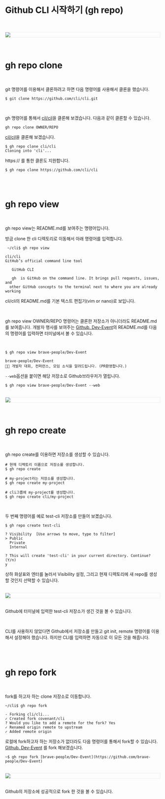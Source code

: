 # Github CLI 시작하기 (gh repo)

<br />
<br />
<img src="https://github.com/KoEonYack/Tistory-Coveant/blob/master/Article/Github/Github_CLI_2/img/cover.png?raw=true" align="center" style="display: block; margin: 0px auto; display: block; height: auto; border:1px solid #eaeaea; padding: 0px;" width="" >
<br />
<br />

# gh repo clone

<br />


git 명령어를 이용해서 클론하려고 하면 다음 명령어를 사용해서 클론을 했습니다. 


```text
$ git clone https://github.com/cli/cli.git
```

<br />


gh 명령어를 통해서 [cil/cil]([https://github.com/cli/cli](https://github.com/cli/cli))을 클론해 보겠습니다. 다음과 같이 클론할 수 있습니다. 

```text
gh repo clone OWNER/REPO
```

[cil/cil]([https://github.com/cli/cli](https://github.com/cli/cli))을 클론해 보겠습니다.

```text
$ gh repo clone cli/cli
Cloning into 'cli'...
```

https:// 를 통한 클론도 지원합니다. 

```text
$ gh repo clone https://github.com/cli/cli
```

<br />
<br />


# gh repo view

<br />


gh repo view는 README.md를 보여주는 명령어입니다. 

방금 clone 한 cli 디렉토리로 이동해서 아래 명령어를 입력합니다. 

```text
 ~/cli$ gh repo view

cli/cli
GitHub’s official command line tool

   GitHub CLI

   gh  is GitHub on the command line. It brings pull requests, issues, and
  other GitHub concepts to the terminal next to where you are already working
```

cli/cli의 README.md를 기본 텍스트 편집기(vim or nano)로 보입니다. 

<br />


gh repo view OWNER/REPO 명령어는 클론한 저장소가 아니더라도 README.md를 보여줍니다. 개발자 행사를 보여주는 [Github. Dev-Event]([https://github.com/brave-people/Dev-Event](https://github.com/brave-people/Dev-Event))의 README.md를 다음의 명령어를 입력하면 터미널에서 볼 수 있습니다. 

<br />

```text
$ gh repo view brave-people/Dev-Event

brave-people/Dev-Event
🎉🎈 개발자 대회, 컨퍼런스, 모임 소식을 알려드립니다. (PR환영합니다.)
```

`--web`옵션을 붙이면 해당 저장소로 Github브라우저가 열립니다. 

```text
$ gh repo view brave-people/Dev-Event --web
```

<br />
<img src="https://github.com/KoEonYack/Tistory-Coveant/blob/master/Article/Github/Github_CLI_2/img/github.png?raw=true" align="center" style="display: block; margin: 0px auto; display: block; height: auto; border:1px solid #eaeaea; padding: 0px;" width="" >
<br />
<br />

# gh repo create

<br />


gh repo create를 이용하면 저장소를 생성할 수 있습니다. 

```text
# 현재 디렉토리 이름으로 저장소를 생성합니다. 
$ gh repo create

# my-project라는 저장소를 생성합니다. 
$ gh repo create my-project

# cli그룹에 my-project를 생성합니다. 
$ gh repo create cli/my-project
```

<br />


두 번째 명령어를 예로 test-cli 저장소를 만들어 보곘습니다. 

```text
$ gh repo create test-cli

? Visibility  [Use arrows to move, type to filter]
> Public
  Private
  Internal

? This will create 'test-cli' in your current directory. Continue?  (Y/n)
y
```

상하 화살표와 엔터를 눌러서 Visibility 설정, 그리고 현재 디렉토리에 새 repo를 생성할 것인지 선택할 수 있습니다.

<br />
<img src="https://github.com/KoEonYack/Tistory-Coveant/blob/master/Article/Github/Github_CLI_2/img/repo.png?raw=true" align="center" style="display: block; margin: 0px auto; display: block; height: auto; border:1px solid #eaeaea; padding: 0px;" width="" >
<br />


Github에 터미널에 입력한 test-cli 저장소가 생긴 것을 볼 수 있습니다. 

<br />


CLI를 사용하지 않았다면 Github에서 저장소를 만들고 git init, remote 명령어를 이용해서 설정해야 했습니다. 하지만 CLI를 입력하면 자동으로 이 모든 것을 해줍니다.


<br />
<br />

# gh repo fork

<br />


fork를 하고자 하는 clone 저장소로 이동합니다. 

```text
~/cli$ gh repo fork 

- Forking cli/cli...
✓ Created fork covenant/cli
? Would you like to add a remote for the fork? Yes
✓ Renamed origin remote to upstream
✓ Added remote origin
```

로컬에 fork하고자 하는 저장소가 없더라도 다음 명령어를 통해서 fork할 수 있습니다. [Github. Dev-Event]([https://github.com/brave-people/Dev-Event](https://github.com/brave-people/Dev-Event)) 를 fork 해보겠습니다. 

```text
~$ gh repo fork [brave-people/Dev-Event](https://github.com/brave-people/Dev-Event)
```

<br />
<img src="https://github.com/KoEonYack/Tistory-Coveant/blob/master/Article/Github/Github_CLI_2/img/repo3.png?raw=true" align="center" style="display: block; margin: 0px auto; display: block; height: auto; border:1px solid #eaeaea; padding: 0px;" width="" >
<br />


Github의 저장소에 성공적으로 fork 한 것을 볼 수 있습니다. 

<br />
<br />

